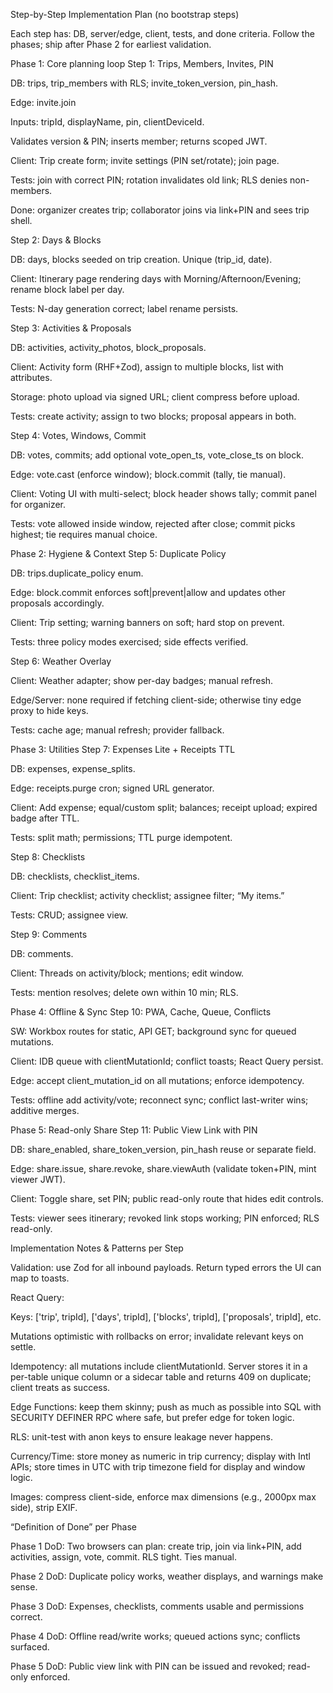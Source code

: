 Step-by-Step Implementation Plan (no bootstrap steps)

Each step has: DB, server/edge, client, tests, and done criteria. Follow the phases; ship after Phase 2 for earliest validation.

Phase 1: Core planning loop
Step 1: Trips, Members, Invites, PIN

DB: trips, trip_members with RLS; invite_token_version, pin_hash.

Edge: invite.join

Inputs: tripId, displayName, pin, clientDeviceId.

Validates version & PIN; inserts member; returns scoped JWT.

Client: Trip create form; invite settings (PIN set/rotate); join page.

Tests: join with correct PIN; rotation invalidates old link; RLS denies non-members.

Done: organizer creates trip; collaborator joins via link+PIN and sees trip shell.

Step 2: Days & Blocks

DB: days, blocks seeded on trip creation. Unique (trip_id, date).

Client: Itinerary page rendering days with Morning/Afternoon/Evening; rename block label per day.

Tests: N-day generation correct; label rename persists.

Step 3: Activities & Proposals

DB: activities, activity_photos, block_proposals.

Client: Activity form (RHF+Zod), assign to multiple blocks, list with attributes.

Storage: photo upload via signed URL; client compress before upload.

Tests: create activity; assign to two blocks; proposal appears in both.

Step 4: Votes, Windows, Commit

DB: votes, commits; add optional vote_open_ts, vote_close_ts on block.

Edge: vote.cast (enforce window); block.commit (tally, tie manual).

Client: Voting UI with multi-select; block header shows tally; commit panel for organizer.

Tests: vote allowed inside window, rejected after close; commit picks highest; tie requires manual choice.

Phase 2: Hygiene & Context
Step 5: Duplicate Policy

DB: trips.duplicate_policy enum.

Edge: block.commit enforces soft|prevent|allow and updates other proposals accordingly.

Client: Trip setting; warning banners on soft; hard stop on prevent.

Tests: three policy modes exercised; side effects verified.

Step 6: Weather Overlay

Client: Weather adapter; show per-day badges; manual refresh.

Edge/Server: none required if fetching client-side; otherwise tiny edge proxy to hide keys.

Tests: cache age; manual refresh; provider fallback.

Phase 3: Utilities
Step 7: Expenses Lite + Receipts TTL

DB: expenses, expense_splits.

Edge: receipts.purge cron; signed URL generator.

Client: Add expense; equal/custom split; balances; receipt upload; expired badge after TTL.

Tests: split math; permissions; TTL purge idempotent.

Step 8: Checklists

DB: checklists, checklist_items.

Client: Trip checklist; activity checklist; assignee filter; “My items.”

Tests: CRUD; assignee view.

Step 9: Comments

DB: comments.

Client: Threads on activity/block; mentions; edit window.

Tests: mention resolves; delete own within 10 min; RLS.

Phase 4: Offline & Sync
Step 10: PWA, Cache, Queue, Conflicts

SW: Workbox routes for static, API GET; background sync for queued mutations.

Client: IDB queue with clientMutationId; conflict toasts; React Query persist.

Edge: accept client_mutation_id on all mutations; enforce idempotency.

Tests: offline add activity/vote; reconnect sync; conflict last-writer wins; additive merges.

Phase 5: Read-only Share
Step 11: Public View Link with PIN

DB: share_enabled, share_token_version, pin_hash reuse or separate field.

Edge: share.issue, share.revoke, share.viewAuth (validate token+PIN, mint viewer JWT).

Client: Toggle share, set PIN; public read-only route that hides edit controls.

Tests: viewer sees itinerary; revoked link stops working; PIN enforced; RLS read-only.

Implementation Notes & Patterns per Step

Validation: use Zod for all inbound payloads. Return typed errors the UI can map to toasts.

React Query:

Keys: ['trip', tripId], ['days', tripId], ['blocks', tripId], ['proposals', tripId], etc.

Mutations optimistic with rollbacks on error; invalidate relevant keys on settle.

Idempotency: all mutations include clientMutationId. Server stores it in a per-table unique column or a sidecar table and returns 409 on duplicate; client treats as success.

Edge Functions: keep them skinny; push as much as possible into SQL with SECURITY DEFINER RPC where safe, but prefer edge for token logic.

RLS: unit-test with anon keys to ensure leakage never happens.

Currency/Time: store money as numeric in trip currency; display with Intl APIs; store times in UTC with trip timezone field for display and window logic.

Images: compress client-side, enforce max dimensions (e.g., 2000px max side), strip EXIF.

“Definition of Done” per Phase

Phase 1 DoD: Two browsers can plan: create trip, join via link+PIN, add activities, assign, vote, commit. RLS tight. Ties manual.

Phase 2 DoD: Duplicate policy works, weather displays, and warnings make sense.

Phase 3 DoD: Expenses, checklists, comments usable and permissions correct.

Phase 4 DoD: Offline read/write works; queued actions sync; conflicts surfaced.

Phase 5 DoD: Public view link with PIN can be issued and revoked; read-only enforced.
